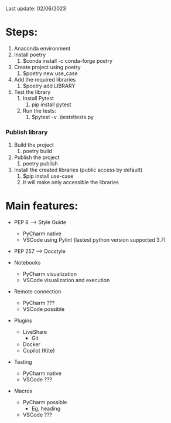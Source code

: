 Last update: 02/06/2023

# Steps:

1. Anaconda environment
2. Install poetry
   1. $conda install -c conda-forge poetry
3. Create project using poetry
   1. $poetry new use_case
4. Add the required libraries
   1. $poetry add LIBRARY
5. Test the library
   1. Install Pytest
      1. pip install pytest
   2. Run the tests: 
      1. $pytest -v .\tests\tests.py

### Publish library 
1. Build the project
   1. poetry build
2. Publish the project
   1. poetry publish
3. Install the created libraries (public access by default)
   1. $pip install use-case
   2. It will make only accessible the libraries


# Main features: 

* PEP 8 --> Style Guide
  * PyCharm native 
  * VSCode using Pylint (lastest python version supported 3.7) 

* PEP 257 –> Docstyle 
* Notebooks 
  * PyCharm visualization 
  * VSCode visualization and execution 
* Remote connection 
  * PyCharm ??? 
  * VSCode possible 
* Plugins 
  * LiveShare 
    * Git 
  * Docker 
  * Copilot (Kite)
* Testing 
  * PyCharm native 
  * VSCode ??? 
* Macros 
  * PyCharm possible
    * Eg, heading 
  * VSCode ??? 